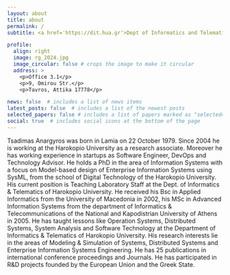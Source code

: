 ```yaml
---
layout: about
title: about
permalink: /
subtitle: <a href='https://dit.hua.gr'>Dept of Informatics and Telematics,  Harokopio University of Athens</a>.

profile:
  align: right
  image: rg_2024.jpg
  image_circular: false # crops the image to make it circular
  address: >
    <p>Office 3.1</p>
    <p>9, Omirou Str.</p>
    <p>Tavros, Attika 17778</p>

news: false  # includes a list of news items
latest_posts: false  # includes a list of the newest posts
selected_papers: false # includes a list of papers marked as "selected={true}"
social: true  # includes social icons at the bottom of the page
---
```



Tsadimas Anargyros was born in Lamia on 22 October 1979. Since 2004 he is working at the
Harokopio University as a research associate. Moreover he has working experience in startups as Software Engineer, DevOps and Technology Advisor.
He holds a PhD in the area of Information Systems with a focus on Model-based design of Enterprise Information Systems using SysML, from the school of Digital Technology of the Harokopio University. 
His current position is Teaching Laboratory Staff at the Dept. of Informatics & Telematics of Harokopio University.
He received his Bsc in Applied Informatics from the University of Macedonia in 2002, his MSc in
Advanced Information Systems from the department of Informatics & Telecommunications of the
National and Kapodistrian University of Athens in 2005. He has taught lessons like Operation Systems, Distributed Systems, System Analysis and Software Technology at the Department of Informatics & Telematics of Harokopio University. 
His research interests lie in the areas of Modeling & Simulation of Systems, Distributed Systems and Enterprise Information Systems Engineering. He has 25 publications in international conference proceedings and Journals. He has participated in R&D projects founded by the European Union and the Greek State.